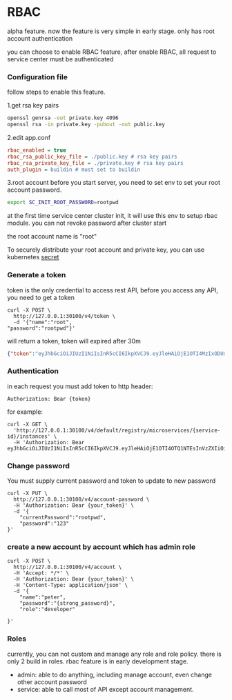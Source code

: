 # RBAC
alpha feature. now the feature is very simple in early stage. only has root account authentication

you can choose to enable RBAC feature, after enable RBAC, all request to service center must be authenticated

### Configuration file
follow steps to enable this feature.

1.get rsa key pairs
```sh
openssl genrsa -out private.key 4096
openssl rsa -in private.key -pubout -out public.key
```

2.edit app.conf
```ini
rbac_enabled = true
rbac_rsa_public_key_file = ./public.key # rsa key pairs
rbac_rsa_private_key_file = ./private.key # rsa key pairs
auth_plugin = buildin # must set to buildin
```
3.root account
before you start server, you need to set env to set your root account password.  

```sh
export SC_INIT_ROOT_PASSWORD=rootpwd
```
at the first time service center cluster init, it will use this env to setup rbac module. you can not revoke password after cluster start

the root account name is "root"

To securely distribute your root account and private key, 
you can use kubernetes [secret](https://kubernetes.io/zh/docs/tasks/inject-data-application/distribute-credentials-secure/)
### Generate a token 
token is the only credential to access rest API, before you access any API, you need to get a token
```shell script
curl -X POST \
  http://127.0.0.1:30100/v4/token \
  -d '{"name":"root",
"password":"rootpwd"}'
```
will return a token, token will expired after 30m
```json
{"token":"eyJhbGciOiJIUzI1NiIsInR5cCI6IkpXVCJ9.eyJleHAiOjE1OTI4MzIxODUsInVzZXIiOiJyb290In0.G65mgb4eQ9hmCAuftVeVogN9lT_jNg7iIOF_EAyAhBU"}
```

### Authentication
in each request you must add token to  http header:
```
Authorization: Bear {token}
```
for example:
```shell script
curl -X GET \
  'http://127.0.0.1:30100/v4/default/registry/microservices/{service-id}/instances' \
  -H 'Authorization: Bear eyJhbGciOiJIUzI1NiIsInR5cCI6IkpXVCJ9.eyJleHAiOjE1OTI4OTQ1NTEsInVzZXIiOiJyb290In0.FfLOSvVmHT9qCZSe_6iPf4gNjbXLwCrkXxKHsdJoQ8w' 
```

### Change password
You must supply current password and token to update to new password
```shell script
curl -X PUT \
  http://127.0.0.1:30100/v4/account-password \
  -H 'Authorization: Bear {your_token}' \
  -d '{
	"currentPassword":"rootpwd",
	"password":"123"
}'
```

### create a new account by account which has admin role 
```shell script
curl -X POST \
  http://127.0.0.1:30100/v4/account \
  -H 'Accept: */*' \
  -H 'Authorization: Bear {your_token}' \
  -H 'Content-Type: application/json' \
  -d '{
	"name":"peter",
	"password":"{strong_password}",
	"role":"developer"
	
}'
```
### Roles 
currently, you can not custom and manage any role and role policy. there is only 2 build in roles. rbac feature is in early development stage.
- admin: able to do anything, including manage account, even change other account password
- service: able to call most of API except account management.